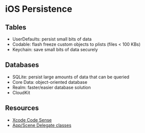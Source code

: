 # iOS Persistence

## Tables

- UserDefaults: persist small bits of data
- Codable: flash freeze custom objects to plists (files < 100 KBs)
- Keychain: save small bits of data securely

## Databases

- SQLite: persist large amounts of data that can be queried
- Core Data: object-oriented database
- Realm: faster/easier database solution
- CloudKit

## Resources

- [Xcode Code Sense](https://stackoverflow.com/questions/6662395/xcode-intellisense-meaning-of-letters-in-colored-boxes-like-f-t-c-m-p-c-k-etc/6789534#6789534)
- [App/Scene Delegate classes](https://stackoverflow.com/questions/56508764/app-delegate-methods-arent-being-called-in-ios-13)

